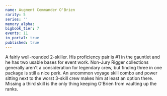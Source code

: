 ```yaml
---
name: Augment Commander O'Brien
rarity: 5
series: ''
memory_alpha:
bigbook_tier: 7
events: 11
in_portal: true
published: true
---
```


A fairly well-rounded 2-skiller. His proficiency pair is #1 in the gauntlet and he has two usable bases for event work. Non-Jury Rigger collections generally aren't a consideration for legendary crew, but finding three in one package is still a nice perk. An uncommon voyage skill combo and power sitting next to the worst 3-skill crew makes him at least an option there. Missing a third skill is the only thing keeping O'Brien from vaulting up the ranks.

